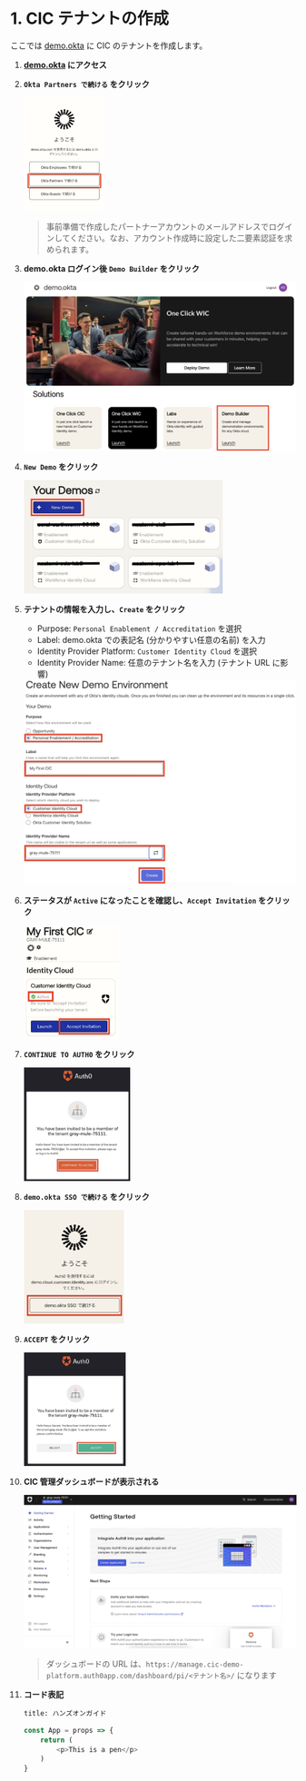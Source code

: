 # 1. CIC テナントの作成

ここでは [demo.okta](https://demo.okta.com) に CIC のテナントを作成します。

1. **[demo.okta](https://demo.okta.com) にアクセス**

1. **`Okta Partners で続ける` をクリック**

    <img src="../pics/cic-handson-1-1.jpg?raw=true" style="max-height: 200px;" />

    > 事前準備で作成したパートナーアカウントのメールアドレスでログインしてください。なお、アカウント作成時に設定した二要素認証を求められます。

1. **demo.okta ログイン後 `Demo Builder` をクリック**

    <img src="../pics/cic-handson-1-2.jpg?raw=true" style="max-height: 400px;" />

1. **`New Demo` をクリック**

    <img src="../pics/cic-handson-1-3.jpg?raw=true" style="max-height: 200px;" />

1. **テナントの情報を入力し、`Create` をクリック**

    * Purpose: `Personal Enablement / Accreditation` を選択
    * Label: demo.okta での表記名 (分かりやすい任意の名前) を入力
    * Identity Provider Platform: `Customer Identity Cloud` を選択
    * Identity Provider Name: 任意のテナント名を入力 (テナント URL に影響)

    <img src="../pics/cic-handson-1-4.jpg?raw=true" style="max-height: 400px;" />

1. **ステータスが `Active` になったことを確認し、`Accept Invitation` をクリック**

    <img src="../pics/cic-handson-1-5.jpg?raw=true" style="max-height: 200px;" />

1. **`CONTINUE TO AUTH0` をクリック**

    <img src="../pics/cic-handson-1-6.jpg?raw=true" style="max-height: 200px;" />

1. **`demo.okta SSO で続ける` をクリック**
   
    <img src="../pics/cic-handson-1-7.jpg?raw=true" style="max-height: 200px;" />

1. **`ACCEPT` をクリック**

    <img src="../pics/cic-handson-1-8.jpg?raw=true" style="max-height: 200px;" />

1. **CIC 管理ダッシュボードが表示される**

    <img src="../pics/cic-handson-1-9.jpg?raw=true" style="max-height: 400px;" />

    > ダッシュボードの URL は、`https://manage.cic-demo-platform.auth0app.com/dashboard/pi/<テナント名>/` になります

1. **コード表記**

    ```
    title: ハンズオンガイド
    ```

    ```javascript
    const App = props => {
        return (
            <p>This is a pen</p>
        )
    }
    ```